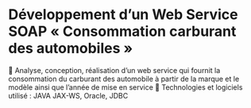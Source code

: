 # Développement d’un Web Service SOAP « Consommation carburant des automobiles »
	Analyse, conception, réalisation d’un web service qui fournit la consommation du carburant des automobile à partir de la marque et le modèle ainsi que l’année de mise en service
	Technologies et logiciels utilisé : JAVA JAX-WS, Oracle, JDBC
